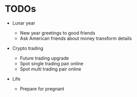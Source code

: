
# TODOs

- Lunar year
  - New year greetings to good friends
  - Ask American friends about money transform details

- Crypto trading
  - Future trading upgrade
  - Spot single trading pair online
  - Spot multi trading pair online

- Life
  - Prepare for pregnant
